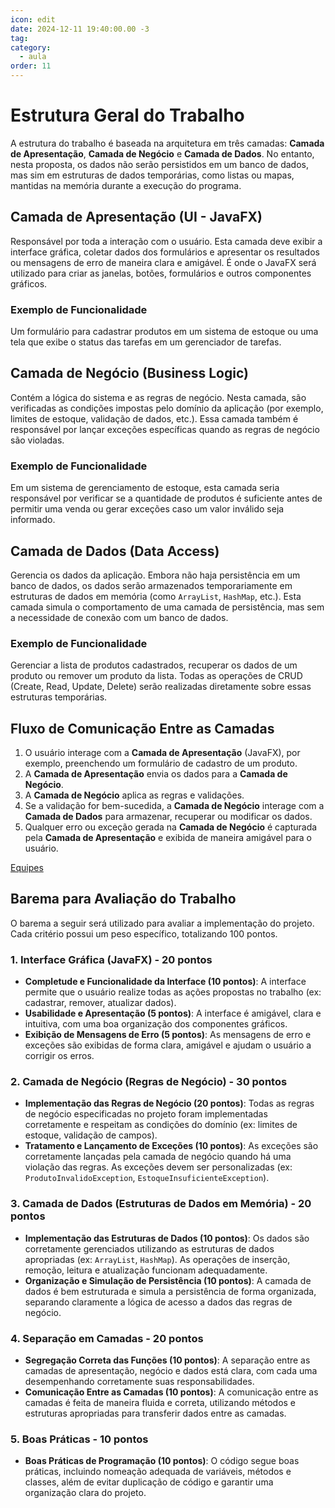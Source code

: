 ```yaml
---
icon: edit
date: 2024-12-11 19:40:00.00 -3
tag:
category:
  - aula
order: 11
---
```


# Estrutura Geral do Trabalho

A estrutura do trabalho é baseada na arquitetura em três camadas: **Camada de Apresentação**, **Camada de Negócio** e **Camada de Dados**. No entanto, nesta proposta, os dados não serão persistidos em um banco de dados, mas sim em estruturas de dados temporárias, como listas ou mapas, mantidas na memória durante a execução do programa.

## Camada de Apresentação (UI - JavaFX)

Responsável por toda a interação com o usuário. Esta camada deve exibir a interface gráfica, coletar dados dos formulários e apresentar os resultados ou mensagens de erro de maneira clara e amigável. É onde o JavaFX será utilizado para criar as janelas, botões, formulários e outros componentes gráficos.

### Exemplo de Funcionalidade

Um formulário para cadastrar produtos em um sistema de estoque ou uma tela que exibe o status das tarefas em um gerenciador de tarefas.

## Camada de Negócio (Business Logic)

Contém a lógica do sistema e as regras de negócio. Nesta camada, são verificadas as condições impostas pelo domínio da aplicação (por exemplo, limites de estoque, validação de dados, etc.). Essa camada também é responsável por lançar exceções específicas quando as regras de negócio são violadas.

### Exemplo de Funcionalidade

Em um sistema de gerenciamento de estoque, esta camada seria responsável por verificar se a quantidade de produtos é suficiente antes de permitir uma venda ou gerar exceções caso um valor inválido seja informado.

## Camada de Dados (Data Access)

Gerencia os dados da aplicação. Embora não haja persistência em um banco de dados, os dados serão armazenados temporariamente em estruturas de dados em memória (como `ArrayList`, `HashMap`, etc.). Esta camada simula o comportamento de uma camada de persistência, mas sem a necessidade de conexão com um banco de dados.

### Exemplo de Funcionalidade

Gerenciar a lista de produtos cadastrados, recuperar os dados de um produto ou remover um produto da lista. Todas as operações de CRUD (Create, Read, Update, Delete) serão realizadas diretamente sobre essas estruturas temporárias.

## Fluxo de Comunicação Entre as Camadas

1. O usuário interage com a **Camada de Apresentação** (JavaFX), por exemplo, preenchendo um formulário de cadastro de um produto.
2. A **Camada de Apresentação** envia os dados para a **Camada de Negócio**.
3. A **Camada de Negócio** aplica as regras e validações. 
4. Se a validação for bem-sucedida, a **Camada de Negócio** interage com a **Camada de Dados** para armazenar, recuperar ou modificar os dados.
5. Qualquer erro ou exceção gerada na **Camada de Negócio** é capturada pela **Camada de Apresentação** e exibida de maneira amigável para o usuário.


[Equipes](./exercicios/Trabalho/equipes.md)


## Barema para Avaliação do Trabalho

O barema a seguir será utilizado para avaliar a implementação do projeto. Cada critério possui um peso específico, totalizando 100 pontos.

### 1. **Interface Gráfica (JavaFX) - 20 pontos**
   - **Completude e Funcionalidade da Interface (10 pontos)**: A interface permite que o usuário realize todas as ações propostas no trabalho (ex: cadastrar, remover, atualizar dados).
   - **Usabilidade e Apresentação (5 pontos)**: A interface é amigável, clara e intuitiva, com uma boa organização dos componentes gráficos.
   - **Exibição de Mensagens de Erro (5 pontos)**: As mensagens de erro e exceções são exibidas de forma clara, amigável e ajudam o usuário a corrigir os erros.

### 2. **Camada de Negócio (Regras de Negócio) - 30 pontos**
   - **Implementação das Regras de Negócio (20 pontos)**: Todas as regras de negócio especificadas no projeto foram implementadas corretamente e respeitam as condições do domínio (ex: limites de estoque, validação de campos).
   - **Tratamento e Lançamento de Exceções (10 pontos)**: As exceções são corretamente lançadas pela camada de negócio quando há uma violação das regras. As exceções devem ser personalizadas (ex: `ProdutoInvalidoException`, `EstoqueInsuficienteException`).

### 3. **Camada de Dados (Estruturas de Dados em Memória) - 20 pontos**
   - **Implementação das Estruturas de Dados (10 pontos)**: Os dados são corretamente gerenciados utilizando as estruturas de dados apropriadas (ex: `ArrayList`, `HashMap`). As operações de inserção, remoção, leitura e atualização funcionam adequadamente.
   - **Organização e Simulação de Persistência (10 pontos)**: A camada de dados é bem estruturada e simula a persistência de forma organizada, separando claramente a lógica de acesso a dados das regras de negócio.

### 4. **Separação em Camadas - 20 pontos**
   - **Segregação Correta das Funções (10 pontos)**: A separação entre as camadas de apresentação, negócio e dados está clara, com cada uma desempenhando corretamente suas responsabilidades.
   - **Comunicação Entre as Camadas (10 pontos)**: A comunicação entre as camadas é feita de maneira fluida e correta, utilizando métodos e estruturas apropriadas para transferir dados entre as camadas.

### 5. **Boas Práticas - 10 pontos**
   - **Boas Práticas de Programação (10 pontos)**: O código segue boas práticas, incluindo nomeação adequada de variáveis, métodos e classes, além de evitar duplicação de código e garantir uma organização clara do projeto.
